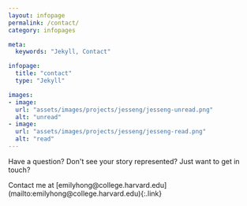 ```yaml
---
layout: infopage
permalink: /contact/
category: infopages

meta:
  keywords: "Jekyll, Contact"

infopage:
  title: "contact"
  type: "Jekyll"

images:
- image:
  url: "assets/images/projects/jesseng/jesseng-unread.png"
  alt: "unread"
- image:
  url: "assets/images/projects/jesseng/jesseng-read.png"
  alt: "read"
---
```

Have a question? Don't see your story represented? Just want to get in touch?
<p></p>
Contact me at [emilyhong@college.harvard.edu](mailto:emilyhong@college.harvard.edu){:.link}
